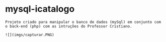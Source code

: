 # mysql-icatalogo

    Projeto criado para manipular o banco de dados (mySql) em conjunto com o back-end (php) com as intruções do Professor Cristiano.

    ![](imgs/capturar.PNG)